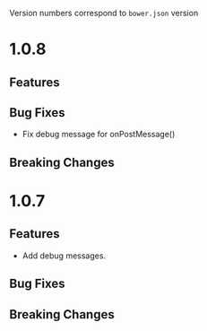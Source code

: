 Version numbers correspond to `bower.json` version

# 1.0.8

## Features

## Bug Fixes

- Fix debug message for onPostMessage()

## Breaking Changes

# 1.0.7

## Features

- Add debug messages.

## Bug Fixes

## Breaking Changes